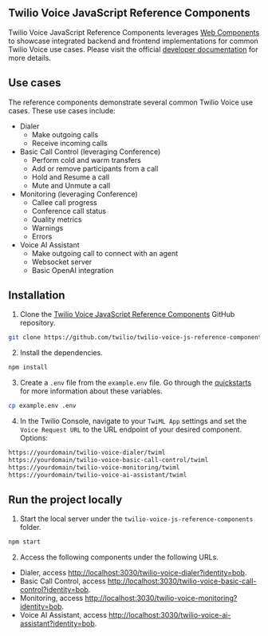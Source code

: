 ## Twilio Voice JavaScript Reference Components

Twilio Voice JavaScript Reference Components leverages [Web Components](https://developer.mozilla.org/en-US/docs/Web/API/Web_components) to showcase integrated backend and frontend implementations for common Twilio Voice use cases. Please visit the official [developer documentation](https://www.twilio.com/docs/voice/sdks/javascript/reference-components) for more details.

## Use cases

The reference components demonstrate several common Twilio Voice use cases. These use cases include:

- Dialer
  - Make outgoing calls
  - Receive incoming calls
- Basic Call Control (leveraging Conference)
  - Perform cold and warm transfers
  - Add or remove participants from a call
  - Hold and Resume a call
  - Mute and Unmute a call
- Monitoring (leveraging Conference)
  - Callee call progress
  - Conference call status
  - Quality metrics
  - Warnings
  - Errors
- Voice AI Assistant
  - Make outgoing call to connect with an agent
  - Websocket server
  - Basic OpenAI integration

## Installation

1. Clone the [Twilio Voice JavaScript Reference Components](https://github.com/twilio/twilio-voice-js-reference-components) GitHub repository.

```bash
git clone https://github.com/twilio/twilio-voice-js-reference-components.git
```

2. Install the dependencies.

```bash
npm install
```

3. Create a `.env` file from the `example.env` file. Go through the [quickstarts](https://www.twilio.com/docs/voice/sdks/javascript/get-started) for more information about these variables.

```bash
cp example.env .env
```

4. In the Twilio Console, navigate to your `TwiML App` settings and set the `Voice Request URL` to the URL endpoint of your desired component. Options:

```bash
https://yourdomain/twilio-voice-dialer/twiml
https://yourdomain/twilio-voice-basic-call-control/twiml
https://yourdomain/twilio-voice-monitoring/twiml
https://yourdomain/twilio-voice-ai-assistant/twiml
```

## Run the project locally

1. Start the local server under the `twilio-voice-js-reference-components` folder.

```bash
npm start
```

2. Access the following components under the following URLs.

- Dialer, access [http://localhost:3030/twilio-voice-dialer?identity=bob](http://localhost:3030/twilio-voice-dialer?identity=bob).
- Basic Call Control, access [http://localhost:3030/twilio-voice-basic-call-control?identity=bob](http://localhost:3030/twilio-voice-basic-call-control?identity=bob).
- Monitoring, access [http://localhost:3030/twilio-voice-monitoring?identity=bob](http://localhost:3030/twilio-voice-monitoring?identity=bob).
- Voice AI Assistant, access [http://localhost:3030/twilio-voice-ai-assistant?identity=bob](http://localhost:3030/twilio-voice-ai-assistant?identity=bob).